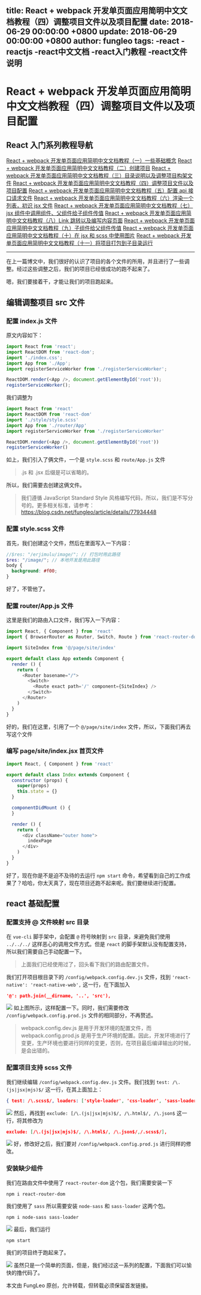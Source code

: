 title: React + webpack 开发单页面应用简明中文文档教程（四）调整项目文件以及项目配置
date: 2018-06-29 00:00:00 +0800
update: 2018-06-29 00:00:00 +0800
author: fungleo
tags:
    -react
    -reactjs
    -react中文文档
    -react入门教程
    -react文件说明
---

# React + webpack 开发单页面应用简明中文文档教程（四）调整项目文件以及项目配置


## React 入门系列教程导航

[React + webpack 开发单页面应用简明中文文档教程（一）一些基础概念](http://blog.csdn.net/fungleo/article/details/80841159)
[React + webpack 开发单页面应用简明中文文档教程（二）创建项目](http://blog.csdn.net/fungleo/article/details/80841181)
[React + webpack 开发单页面应用简明中文文档教程（三）目录说明以及调整项目构架文件](http://blog.csdn.net/fungleo/article/details/80841200)
[React + webpack 开发单页面应用简明中文文档教程（四）调整项目文件以及项目配置](http://blog.csdn.net/fungleo/article/details/80841220)
[React + webpack 开发单页面应用简明中文文档教程（五）配置 api 接口请求文件](http://blog.csdn.net/fungleo/article/details/80841241)
[React + webpack 开发单页面应用简明中文文档教程（六）渲染一个列表，初识 jsx 文件](http://blog.csdn.net/fungleo/article/details/80841255)
[React + webpack 开发单页面应用简明中文文档教程（七）jsx 组件中调用组件、父组件给子组件传值](http://blog.csdn.net/fungleo/article/details/80841263)
[React + webpack 开发单页面应用简明中文文档教程（八）Link 跳转以及编写内容页面](http://blog.csdn.net/fungleo/article/details/80841274)
[React + webpack 开发单页面应用简明中文文档教程（九）子组件给父组件传值](http://blog.csdn.net/fungleo/article/details/80841290)
[React + webpack 开发单页面应用简明中文文档教程（十）在 jsx 和 scss 中使用图片](http://blog.csdn.net/fungleo/article/details/80841296)
[React + webpack 开发单页面应用简明中文文档教程（十一）将项目打包到子目录运行](http://blog.csdn.net/fungleo/article/details/80841308)

****

在上一篇博文中，我们很好的认识了项目的各个文件的所用，并且进行了一些调整。经过这些调整之后，我们的项目已经很成功的跑不起来了。

嗯，我们要接着干，才能让我们的项目跑起来。

## 编辑调整项目 src 文件

### 配置 index.js 文件

原文内容如下：

```js
import React from 'react';
import ReactDOM from 'react-dom';
import './index.css';
import App from './App';
import registerServiceWorker from './registerServiceWorker';

ReactDOM.render(<App />, document.getElementById('root'));
registerServiceWorker();
```

我们调整为

```js
import React from 'react'
import ReactDOM from 'react-dom'
import './style/style.scss'
import App from './router/App'
import registerServiceWorker from './registerServiceWorker'

ReactDOM.render(<App />, document.getElementById('root'))
registerServiceWorker()
```

如上，我们引入了俩文件，一个是 `style.scss` 和 `route/App.js` 文件

> .js 和 .jsx 后缀是可以省略的。

所以，我们需要去创建这俩文件。

> 我们遵循 JavaScript Standard Style 风格编写代码，所以，我们是不写分号的。更多相关标准，请参考： https://blog.csdn.net/fungleo/article/details/77934448

### 配置 style.scss 文件

首先，我们创建这个文件，然后在里面写入一下内容：

```scss
//$res: "/erjimulu/image/"; // 打包时用此路径
$res: "/image/"; // 本地开发是用此路径
body {
  background: #f00;
}
```

好了，不管他了。

### 配置 router/App.js 文件

这里是我们的路由入口文件，我们写入一下内容：

```js
import React, { Component } from 'react'
import { BrowserRouter as Router, Switch, Route } from 'react-router-dom'

import SiteIndex from '@/page/site/index'

export default class App extends Component {
  render () {
    return (
      <Router basename="/">
        <Switch>
          <Route exact path='/' component={SiteIndex} />
        </Switch>
      </Router>
    )
  }
}
```

好的，我们在这里，引用了一个 `@/page/site/index` 文件，所以，下面我们再去写这个文件

### 编写 page/site/index.jsx 首页文件

```js
import React, { Component } from 'react'

export default class Index extends Component {
  constructor (props) {
    super(props)
    this.state = {}
  }

  componentDidMount () {
  }

  render () {
    return (
      <div className="outer home">
        indexPage
      </div>
    )
  }
}
```

好了，现在你是不是迫不及待的去运行 `npm start` 命令，希望看到自己的工作成果了？哈哈，你太天真了，现在项目还跑不起来呢。我们要继续进行配置。

## react 基础配置

### 配置支持 @ 文件映射 src 目录

在 `vue-cli` 脚手架中，会配置 `@` 符号映射到 `src` 目录，来避免我们使用 `../../../` 这样恶心的调用文件方式。但是 `react` 的脚手架默认没有配置支持，所以我们需要自己手动配置一下。

> 上面我们已经使用过了，回头看下我们的路由配置文件。

我们打开项目根目录下的 `/config/webpack.config.dev.js` 文件，找到 `'react-native': 'react-native-web',` 这一行，在下面加入

```json
'@': path.join(__dirname, '..', 'src'),
```
![](https://raw.githubusercontent.com/fengcms/articles/master/image/0a/e02bff048c1159cef070194207365e.jpg)
如上图所示，这样配置一下。同时，我们需要修改 `/config/webpack.config.prod.js` 文件的相同部分，不再赘述。

> webpack.config.dev.js 是用于开发环境的配置文件，而 webpack.config.prod.js 是用于生产环境的配置。因此，开发环境进行了变更，生产环境也要进行同样的变更，否则，在项目最后编译输出的时候，是会出错的。

### 配置项目支持 scss 文件

我们继续编辑 `/config/webpack.config.dev.js` 文件。我们找到 `test: /\.(js|jsx|mjs)$/` 这一行，在其上面加上：

```json
{ test: /\.scss$/, loaders: ['style-loader', 'css-loader', 'sass-loader'],},
```
![](https://raw.githubusercontent.com/fengcms/articles/master/image/8d/101546d9be49a43a5f4c072ede427f.jpg)
然后，再找到 `exclude: [/\.(js|jsx|mjs)$/, /\.html$/, /\.json$` 这一行，将其修改为

```json
exclude: [/\.(js|jsx|mjs)$/, /\.html$/, /\.json$/,/.scss$/],
```
![](https://raw.githubusercontent.com/fengcms/articles/master/image/ca/0b0875bec8b56227cdd223f3ca0f65.jpg)
好，修改好之后，我们要对 `/config/webpack.config.prod.js` 进行同样的修改。

### 安装缺少组件

我们在路由文件中使用了 `react-router-dom` 这个包，我们需要安装一下

```shell
npm i react-router-dom
```

我们使用了 `sass` 所以需要安装 `node-sass` 和 `sass-loader` 这两个包。

```shell
npm i node-sass sass-loader
```

![](https://raw.githubusercontent.com/fengcms/articles/master/image/c6/d1d703b33e01e00ed81fedccf72bfb.jpg)
最后，我们运行 

```shell
npm start
```

我们的项目终于跑起来了。

![](https://raw.githubusercontent.com/fengcms/articles/master/image/be/56ff75f91555cff844e209ae068cc3.jpg)
虽然只是一个简单的页面，但是，我们经过这一系列的配置，下面我们可以愉快的撸代码了。

本文由 FungLeo 原创，允许转载，但转载必须保留首发链接。


